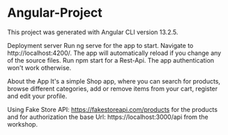# Angular-Project
This project was generated with Angular CLI version 13.2.5.

Deployment server
Run ng serve for the app to start. Navigate to http://localhost:4200/. The app will automatically reload if you change any of the source files.
Run npm start for a Rest-Api. The app authentication won't work otherwise.

About the App
It's a simple Shop app, where you can search for products, browse different categories, add or remove items from your cart, register and edit your profile.

Using Fake Store API: https://fakestoreapi.com/products for the products and for authorization the base Url: https://localhost:3000/api from the workshop.
